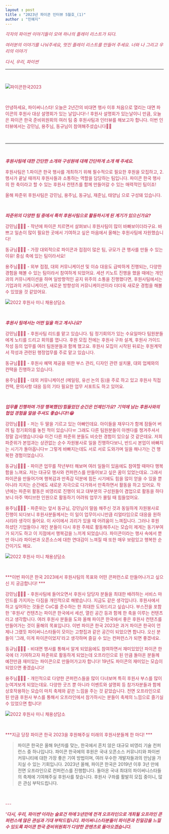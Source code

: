 ```yaml
---
layout : post
title : "2023년 파이콘 인터뷰 5월호_(1)"
author : "민예지"
---
```

<span style="color: #BE3455">

*각자의 파이썬 이야기들이 모여 하나의 플레이 리스트가 되다.*

*여러분의 이야기를 나눠주세요, 멋진 플레이 리스트를 만들어 주세요.
너와 나 그리고 우리의 이야기*

*다시, 우리, 파이썬*


---

<br/>

![파이콘한국2023](/assets/2023/20230331_1.png) 

<br/>

안녕하세요, 파이써니스타!
오늘은 2년간의 비대면 행사 이후 처음으로 열리는 대면 파이콘의 후원사 대상 설명회가 있는 날입니다!-!
후원사 설명회가 있는날이니 만큼, 오늘은 파이콘 한국 준비위원회의 여러 팀 중 후원사팀과 인터뷰를 해보고자 합니다.
이번 인터뷰에서는 강민님, 용주님, 동규님이 참여해주셨습니다👏🏻

<br/>

---

<br/>

***후원사팀에 대한 간단한 소개와 구성원에 대해 간단하게 소개 해 주세요.***

후원사팀은 1.파이콘 한국 행사를 개최하기 위해 필수적으로 필요한 후원을 모집하고, 2.행사가 끝날 때까지 후원사들과 소통하는 역할을 담당하는 팀입니다. 파이콘 한국 행사의 한 축이라고 할 수 있는 후원사 컨텐츠를 함께 만들어갈 수 있는 매력적인 팀이죠!

올해 파준위 후원사팀은 강민님, 용주님, 동규님, 재준님, 태양님 으로 구성돼 있습니다. 


<br/>

***파준위의 다양한 팀 중에서 특히 후원사팀으로 활동하시게 된 계기가 있으신가요?***

강민님👨🏻‍💼 - 작년에 파이콘 치르면서 살펴보니 후원사팀이 많이 바빠보이더라구요. 바쁘고 일손이 많이 필요한 곳에서 기여하고 싶은 마음에서 올해는 후원사팀에 자원했습니다!

동규님🧑🏻‍💻 - 가장 대외적으로 파이콘과 접점이 많은 팀, 규모가 큰 행사를 만들 수 있는 이유! 중심 축에 있는 팀이라서요!

용주님🙆🏻‍♂️ - 외부 접점, 대외 커뮤니케이션 및 이슈 대응도 급박하게 진행되는, 다양한 경험을 해볼 수 있는 팀이라서 참여하게 되었어요. 세션 키노트 진행을 했을 때에는 개인과의 커뮤니케이션을 하며 일방향적인 공지 위주의 소통을 진행했다면, 후원사팀에서는 기업과의 커뮤니케이션, 새로운 방향성의 커뮤니케이션이라 더더욱 새로운 경험을 해볼 수 있었을 것 같았어요.

![2022 후원사 미니 채용상담소](/assets/2023/20230517_1.png) 

<br/>

***후원사 팀에서는 어떤 일을 하고 계시나요?***

강민님👨🏻‍💼 - 후원사팀 리드를 맡고 있습니다. 팀 정기회의가 있는 수요일마다 팀원분들에게 노티를 드리고 회의를 엽니다. 후원 모집 전에는 후원사 구좌 설계, 후원사 가이드 작성 등의 업무를 여러 팀원분들과 함께 했고요. 후원사 모집이 시작된 뒤로는 후원계약서 작성과 관련된 행정업무를 주로 맡고 있습니다. 

동규님🧑🏻‍💻 - 후원사 혜택 제공을 위한 부스 관리, 디자인 관련 설치물, 대외 업체와의 컨택을 진행하고 있습니다.  

용주님🙆🏻‍♂️ - 대외 커뮤니케이션 (메일링, 유선 논의 등)을 주로 하고 있고 후원사 직접 컨택, 문의사항 대응 등의 기타 필요한 업무 서포트도 하고 있어요.

<br/>

***업무를 진행하며 가장 행복했던/힘들었던 순간은 언제인가요?***
***기억에 남는 후원사와의 협업 경험을 말씀 주셔도 좋습니다!!😁***

강민님👨🏻‍💼 - 저는 두 딸을 기르고 있는 아빠인데요. 아이들을 재우다가 함께 잠들어 버려 팀 정기회의를 놓친 적이 있습니다ㅠ 그래도 다른 팀원분들이 아젠다를 챙겨주셔서 정말 감사했습니다😃 이건 다른 파준위 분들도 비슷한 경험이 있으실 것 같은데요. 저희 파준위가 본업과는 상관없는 순수 자원봉사로 일을 진행하다보니, 반드시 본업이 바빠지는 시기가 돌아옵니다ㅠ 그렇게 바빠지는데도 서로 서로 도와가며 일을 해나가는 건 행복한 경험이었습니다. 

동규님🧑🏻‍💻 - 파이콘 업무를 작년부터 해보며 여러 일들이 있음에도 참여할 때마다 행복함을 느껴요. 저는 대규모 행사와 컨퍼런스를 만들어보고 싶은 꿈이 있었는데요. 그래서 파이콘을 만들어가며 행복감과 만족감 덕분에 힘든 시기에도 힘을 많이 얻을 수 있을 뿐 아니라 지치는 순간에도 새로운 자극으로 다가와서 만족하면서 활동을 하고 있어요. 작년에는 파준위 활동은 비영리로 진행이 되고 대부분의 구성원들이 겸업으로 활동을 하다보니 아주 액티브한 인원으로 활동하기 어려워 업무가 몰릴 때 힘들었어요. 

용주님🙆🏻‍♂️ - 파준위는 앞서 동규님, 강민님이 말씀 해주신 것과 동일하게 자원봉사로 진행이 되다보니 후원사분들께서는 이 일이 업무이시니만큼 리얼타임으로 대응을 원하시리라 생각이 들어요. 이 사이에서 괴리가 있을 때 어려움이 느껴집니다. 그러나 후원 하셨던 기업들이나 개인 분들이 다시 후원 주체로 활동해주시는 모습이 제게는 동기부여가 되기도 하고 이 지점에서 행복감을 느끼게 되었습니다. 파이콘이라는 행사 속에서 뿐만 아니라 파이썬과 오픈소스에 대한 연대감이 느껴질 때 또한 매우 보람있고 행복한 순간이기도 해요.

![2022 후원사 미니 채용상담소](/assets/2023/20230517_3.png) 

<br/>

***이번 파이콘 한국 2023에서 후원사팀의 목표와 어떤 콘퍼런스로 만들어나가고 싶으신 지 궁금합니다! ***

강민님👨🏻‍💼 - 후원사팀에 들어오면서 후원사 담당자 분들을 최대한 배려하는 서비스 마인드를 가지자는 다짐을 개인적으로 해봤습니다. 지금도 같은 생각입니다. 후원사에서 하고 싶어하는 것들은 CoC를 준수하는 한 최대한 도와드리고 싶습니다. 부스전을 포함한 '후원사' 컨텐츠는 파이콘 한국에서 세션, 열린 공간 등과 함께 한 축을 이루는 컨텐츠라고 생각합니다. 여러 후원사 분들을 도와 올해 파이콘 한국에서 좋은 후원사 컨텐츠를 만들어가는 것이 올해의 목표입니다. 이번 파이콘 한국 2023은 과거 파이콘 한국이 언제나 그랬듯 파이써니스타들이 모이는 고향집과 같은 공간이 되었으면 합니다. 오신 분들이 '그래, 이게 파이콘이었지'라고 생각하며 즐길 수 있는 컨퍼런스가 되면 좋겠네요.  

동규님🧑🏻‍💻 - 비대면 행사를 통해서 알게 되었음에도 참여하면서 재미있었던 파이콘 한국에 더 기여하고자 파준위로 활동하게 되었는데 오프라인으로 된 만큼 돌아온 분들께 예전만큼 재미있는 파이콘으로 만들어가고자 합니다! 19년도 파이콘의 재미있는 모습이 되었으면 좋겠습니다! 

용주님🙆🏻‍♂️ - 개인적으로 다양한 콘퍼런스들을 많이 다녀보며 특히 후원사 부스를 많이 눈여겨보게 되었는데요. 다양한 굿즈 뿐 아니라 이벤트와 설명회 등 참가자분들과 함께 상호작용하는 모습이 마치 축제와 같은 느낌을 주는 것 같았습니다. 전면 오프라인으로 된 만큼 후원사 부스를 통해서 오프라인에서 참가하시는 분들이 축제의 느낌으로 즐기실 수 있었으면 합니다!

![2022 후원사 미니 채용상담소](/assets/2023/20230517_4.png) 

<br/>

***지금 당장 파이콘 한국 2023을 후원해주실 미래의 후원사분들께 한 마디! ***

> 파이콘 한국은 올해 9년차를 맞는, 한국에서 흔치 않은 대규모 비영리 기술 컨퍼런스 중 하나입니다. 파이콘 한국에의 후원은 국내 오픈소스 커뮤니티와 파이썬 커뮤니티에 대한 가장 좋은 기여 방법이며, 여러 우수한 개발자들과의 만남을 가지실 수 있는 기회입니다.
2023년 올해, 파이콘 한국은 2019년 이후 3년 만에 전면 오프라인으로 컨퍼런스를 진행합니다. 돌아온 국내 최대의 파이써니스타들의 축제에 기여해주실 후원사를 찾습니다. 후원사 구좌를 활발히 모집 중이니, 많은 관심 부탁드립니다.



<br/>
<br/>
---

***'다시, 우리, 파이썬'이라는 슬로건 하에 3년만에 전격 오프라인으로 개최될 오프라인 콘퍼런스에 많은 관심과 기대 부탁드립니다. 파이써니스타분들이 파이콘과 친밀감을 느낄 수 있도록 파이콘 한국 준비위원회가 다양한 콘텐츠로 돌아오겠습니다.***
